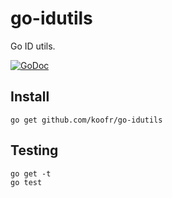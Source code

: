 go-idutils
==========

Go ID utils.

[![GoDoc](https://godoc.org/github.com/koofr/go-idutils?status.png)](https://godoc.org/github.com/koofr/go-idutils)

## Install

    go get github.com/koofr/go-idutils

## Testing

    go get -t
    go test
